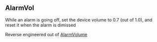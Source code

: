 ## AlarmVol

While an alarm is going off, set the device volume to 0.7 (out of 1.0), and reset it when the alarm is dimissed

Reverse engineered out of [AlarmVolume](http://cydia.saurik.com/package/com.blandry.alarmvolume/)

